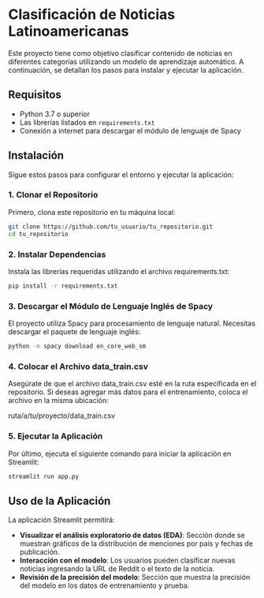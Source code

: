 # Clasificación de Noticias Latinoamericanas

Este proyecto tiene como objetivo clasificar contenido de noticias en diferentes categorías utilizando un modelo de aprendizaje automático. A continuación, se detallan los pasos para instalar y ejecutar la aplicación.

## Requisitos

- Python 3.7 o superior
- Las librerías listados en `requirements.txt`
- Conexión a internet para descargar el módulo de lenguaje de Spacy

## Instalación

Sigue estos pasos para configurar el entorno y ejecutar la aplicación:

### 1. Clonar el Repositorio

Primero, clona este repositorio en tu máquina local:

```bash
git clone https://github.com/tu_usuario/tu_repositorio.git
cd tu_repositorio
```

### 2. Instalar Dependencias

Instala las librerías requeridas utilizando el archivo requirements.txt:

```bash
pip install -r requirements.txt
```

### 3. Descargar el Módulo de Lenguaje Inglés de Spacy

El proyecto utiliza Spacy para procesamiento de lenguaje natural. Necesitas descargar el paquete de lenguaje inglés:

```bash
python -m spacy download en_core_web_sm
```

### 4. Colocar el Archivo data_train.csv

Asegúrate de que el archivo data_train.csv esté en la ruta especificada en el repositorio. Si deseas agregar más datos para el entrenamiento, coloca el archivo en la misma ubicación:

ruta/a/tu/proyecto/data_train.csv

### 5. Ejecutar la Aplicación

Por último, ejecuta el siguiente comando para iniciar la aplicación en Streamlit:

```bash
streamlit run app.py
```

## Uso de la Aplicación

La aplicación Streamlit permitirá:

- **Visualizar el análisis exploratorio de datos (EDA)**: Sección donde se muestran gráficos de la distribución de menciones por país y fechas de publicación.
- **Interacción con el modelo**: Los usuarios pueden clasificar nuevas noticias ingresando la URL de Reddit o el texto de la noticia.
- **Revisión de la precisión del modelo**: Sección que muestra la precisión del modelo en los datos de entrenamiento y prueba.
